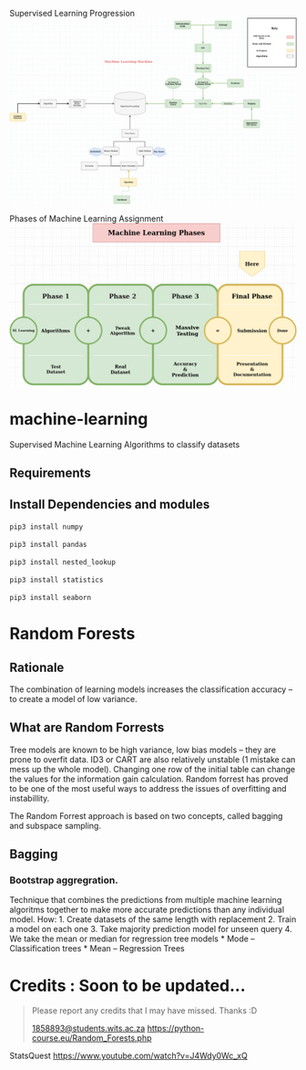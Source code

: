 Supervised Learning Progression
![Progress](https://github.com/whiterose-fsociety/machine-learning/blob/version_1/progress.jpg "progress")


Phases of Machine Learning Assignment
![Progress](https://github.com/whiterose-fsociety/machine-learning/blob/version_1/phase.png "Phases")


# machine-learning
Supervised Machine Learning Algorithms to classify datasets

## Requirements

## Install Dependencies and modules

  `pip3 install numpy`
 
  `pip3 install pandas`
  
  `pip3 install nested_lookup`
  
  `pip3 install statistics`
  
  `pip3 install seaborn`

# Random Forests


## Rationale
The combination of learning models increases the classification accuracy – to create a model of low variance.


## What are Random Forrests
Tree models are known to be high variance, low bias models – they are prone to overfit data. ID3 or CART are also relatively unstable (1 mistake can mess up the whole model).  Changing one row of the initial table can change the values for the information gain calculation.
Random forrest has proved to be one of the most useful ways to address the issues of overfitting and instabillity.

The Random Forrest approach is based on two concepts, called bagging and subspace sampling.

## Bagging
### Bootstrap aggregration.
Technique that combines the predictions from multiple machine learning algoritms together to make more accurate predictions than any individual model.
	How:
    1. Create datasets of the same length with replacement
    2. Train a model on each one
    3. Take majority prediction model for unseen query
    4.  We take the mean or median for regression tree models 
        *  Mode – Classification trees
        *  Mean – Regression Trees



# Credits : Soon to be updated...
> Please report any credits that I may have missed. Thanks :D
>
> 1858893@students.wits.ac.za
https://python-course.eu/Random_Forests.php



StatsQuest
https://www.youtube.com/watch?v=J4Wdy0Wc_xQ
